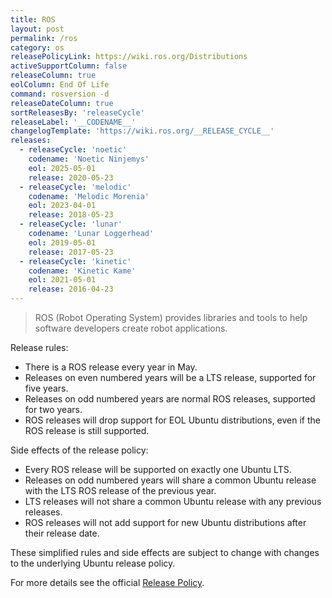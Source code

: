 ```yaml
---
title: ROS
layout: post
permalink: /ros
category: os
releasePolicyLink: https://wiki.ros.org/Distributions
activeSupportColumn: false
releaseColumn: true
eolColumn: End Of Life
command: rosversion -d
releaseDateColumn: true
sortReleasesBy: 'releaseCycle'
releaseLabel: '__CODENAME__'
changelogTemplate: 'https://wiki.ros.org/__RELEASE_CYCLE__'
releases:
  - releaseCycle: 'noetic'
    codename: 'Noetic Ninjemys'
    eol: 2025-05-01
    release: 2020-05-23
  - releaseCycle: 'melodic'
    codename: 'Melodic Morenia'
    eol: 2023-04-01
    release: 2018-05-23
  - releaseCycle: 'lunar'
    codename: 'Lunar Loggerhead'
    eol: 2019-05-01
    release: 2017-05-23
  - releaseCycle: 'kinetic'
    codename: 'Kinetic Kame'
    eol: 2021-05-01
    release: 2016-04-23
---
```


> ROS (Robot Operating System) provides libraries and tools to help software developers create robot applications.

Release rules:

- There is a ROS release every year in May.
- Releases on even numbered years will be a LTS release, supported for five years.
- Releases on odd numbered years are normal ROS releases, supported for two years.
- ROS releases will drop support for EOL Ubuntu distributions, even if the ROS release is still supported.

Side effects of the release policy:

- Every ROS release will be supported on exactly one Ubuntu LTS.
- Releases on odd numbered years will share a common Ubuntu release with the LTS ROS release of the previous year.
- LTS releases will not share a common Ubuntu release with any previous releases.
- ROS releases will not add support for new Ubuntu distributions after their release date.

These simplified rules and side effects are subject to change with changes to the underlying Ubuntu release policy.

For more details see the official [Release Policy](https://wiki.ros.org/Distributions/ReleasePolicy).
